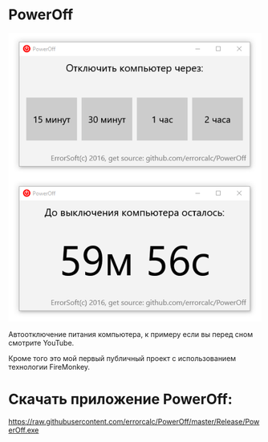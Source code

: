 # PowerOff
![Logo](cfx/screenshot.png)

Автоотключение питания компьютера, к примеру если вы перед сном смотрите YouTube.

Кроме того это мой первый публичный проект с использованием технологии FireMonkey.

# Скачать приложение PowerOff:
https://raw.githubusercontent.com/errorcalc/PowerOff/master/Release/PowerOff.exe
